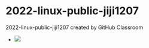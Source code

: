 # 2022-linux-public-jiji1207
2022-linux-public-jiji1207 created by GitHub Classroom
* [![](https://app.travis-ci.com/jiji1207/shell-examples2.0.svg?branch=new_branch)](https://app.travis-ci.com/jiji1207/shell-examples2.0.svg?branch=new_branch)
